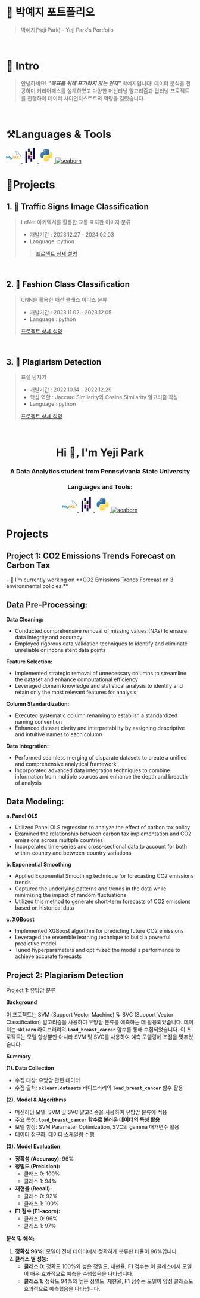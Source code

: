 # 📜 박예지 포트폴리오

> 박예지(Yeji Park) - Yeji Park's Portfolio

<br />


# 👋 Intro

> 안녕하세요! ***"목표를 위해 포기하지 않는 인재"*** 박예지입니다!
> 데이터 분석을 전공하며 커리어패스를 설계하였고
> 다양한 머신러닝 알고리즘과 딥러닝 프로젝트를 진행하여 데이터 사이언티스트로의 역량을 길렀습니다. 

<br />

# ⚒️Languages & Tools

<a href="https://www.mysql.com/" target="_blank" rel="noreferrer"> <img src="https://raw.githubusercontent.com/devicons/devicon/master/icons/mysql/mysql-original-wordmark.svg" alt="mysql" width="40" height="40"/> </a> <a href="https://pandas.pydata.org/" target="_blank" rel="noreferrer"> <img src="https://raw.githubusercontent.com/devicons/devicon/2ae2a900d2f041da66e950e4d48052658d850630/icons/pandas/pandas-original.svg" alt="pandas" width="40" height="40"/> </a> <a href="https://www.python.org" target="_blank" rel="noreferrer"> <img src="https://raw.githubusercontent.com/devicons/devicon/master/icons/python/python-original.svg" alt="python" width="40" height="40"/> </a> <a href="https://seaborn.pydata.org/" target="_blank" rel="noreferrer"> <img src="https://seaborn.pydata.org/_images/logo-mark-lightbg.svg" alt="seaborn" width="40" height="40"/> </a> </p>

# 📝Projects


## 1. 🚦 Traffic Signs Image Classification

> LeNet 아키텍쳐를 활용한 교통 표지판 이미지 분류 
>
> - 개발기간 : 2023.12.27 - 2024.02.03
> - Language: python 
>> 
>> [프로젝트 상세 설명](https://github.com/yejipark0514/Yeji-Park/blob/main/TrafficSigns_Classification_LeNet.ipynb)  
<br />

## 2. 👗 Fashion Class Classification 

> CNN을 활용한 패션 클래스 이미즈 분류 
>
> - 개발기간 : 2023.11.02 - 2023.12.05
> - Language : python
>
> [프로젝트 상세 설명](https://github.com/yejipark0514/Yeji-Park/blob/main/FashionClass_Classification_Park.ipynb)

<br />

## 3. 📝 Plagiarism Detection

> 표절 탐지기 
>
> - 개발기간 : 2022.10.14 - 2022.12.29
> - 핵심 역할 : Jaccard Similarity와 Cosine Similarity 알고리즘 작성 
> - Language : python
>
> [프로젝트 상세 설명](https://github.com/yejipark0514/Yeji-Park/blob/main/Plagiarism_Detection.ipynb)

<br />


<h1 align="center">Hi 👋, I'm Yeji Park</h1>
<h3 align="center">A Data Analytics student from Pennsylvania State University</h3>
<h3 align="center">Languages and Tools:</h3>
<p align="center"> <a href="https://www.mysql.com/" target="_blank" rel="noreferrer"> <img src="https://raw.githubusercontent.com/devicons/devicon/master/icons/mysql/mysql-original-wordmark.svg" alt="mysql" width="40" height="40"/> </a> <a href="https://pandas.pydata.org/" target="_blank" rel="noreferrer"> <img src="https://raw.githubusercontent.com/devicons/devicon/2ae2a900d2f041da66e950e4d48052658d850630/icons/pandas/pandas-original.svg" alt="pandas" width="40" height="40"/> </a> <a href="https://www.python.org" target="_blank" rel="noreferrer"> <img src="https://raw.githubusercontent.com/devicons/devicon/master/icons/python/python-original.svg" alt="python" width="40" height="40"/> </a> <a href="https://seaborn.pydata.org/" target="_blank" rel="noreferrer"> <img src="https://seaborn.pydata.org/_images/logo-mark-lightbg.svg" alt="seaborn" width="40" height="40"/> </a> </p>


<h1 align="left">Projects</h1>

<h2 align="left"> Project 1: CO2 Emissions Trends Forecast on Carbon Tax</h2>
- 🔭 I’m currently working on **CO2 Emissions Trends Forecast on 3 environmental policies.**


<h2>Data Pre-Processing:</h2>

<strong>Data Cleaning:</strong>
- Conducted comprehensive removal of missing values (NAs) to ensure data integrity and accuracy
- Employed rigorous data validation techniques to identify and eliminate unreliable or inconsistent data points

<strong>Feature Selection:</strong>
- Implemented strategic removal of unnecessary columns to streamline the dataset and enhance computational efficiency
- Leveraged domain knowledge and statistical analysis to identify and retain only the most relevant features for analysis

<strong>Column Standardization:</strong>
- Executed systematic column renaming to establish a standardized naming convention
- Enhanced dataset clarity and interpretability by assigning descriptive and intuitive names to each column

<strong>Data Integration:</strong>
- Performed seamless merging of disparate datasets to create a unified and comprehensive analytical framework
- Incorporated advanced data integration techniques to combine information from multiple sources and enhance the depth and breadth of analysis

<h2>Data Modeling:</h2>

<strong>a. Panel OLS</strong>
- Utilized Panel OLS regression to analyze the effect of carbon tax policy
- Examined the relationship between carbon tax implementation and CO2 emissions across multiple countries
- Incorporated time-series and cross-sectional data to account for both within-country and between-country variations

<strong>b. Exponential Smoothing</strong>
- Applied Exponential Smoothing technique for forecasting CO2 emissions trends
- Captured the underlying patterns and trends in the data while minimizing the impact of random fluctuations
- Utilized this method to generate short-term forecasts of CO2 emissions based on historical data

<strong>c. XGBoost</strong>
- Implemented XGBoost algorithm for predicting future CO2 emissions
- Leveraged the ensemble learning technique to build a powerful predictive model
- Tuned hyperparameters and optimized the model's performance to achieve accurate forecasts

<h2 align="left"> Project 2: Plagiarism Detection</h2>

Project 1: 유방암 분류 

**Background** 

이 프로젝트는 SVM (Support Vector Machine) 및 SVC (Support Vector Classification) 알고리즘을 사용하여 유방암 분류를 예측하는 데 활용되었습니다. 데이터는 **`sklearn`** 라이브러리의 **`load_breast_cancer`** 함수를 통해 수집되었습니다. 이 프로젝트는 모델 향상뿐만 아니라 SVM 및 SVC를 사용하여 예측 모델링에 초점을 맞추었습니다.

**Summary**

**(1). Data Collection**

- 수집 대상: 유방암 관련 데이터
- 수집 출처: **`sklearn.datasets`** 라이브러리의 **`load_breast_cancer`** 함수 활용

**(2). Model & Algorithms**

- 머신러닝 모델: SVM 및 SVC 알고리즘을 사용하여 유방암 분류에 적용
- 주요 특성: **`load_breast_cancer` 함수로 불러온 데이터의 특성 활용**
- 모델 향상: SVM Parameter Optimization, SVC의 gamma 매개변수 활용
- 데이터 정규화: 데이터 스케일링 수행

**(3). Model Evaluation**
- **정확성 (Accuracy):** 96%
- **정밀도 (Precision):**
    - 클래스 0: 100%
    - 클래스 1: 94%
- **재현율 (Recall):**
    - 클래스 0: 92%
    - 클래스 1: 100%
- **F1 점수 (F1-score):**
    - 클래스 0: 96%
    - 클래스 1: 97%

**분석 및 해석:**

1. **정확성 96%:** 모델이 전체 데이터에서 정확하게 분류한 비율이 96%입니다. 
2. **클래스 별 성능:**
    - **클래스 0:** 정확도 100%와 높은 정밀도, 재현율, F1 점수는 이 클래스에서 모델이 매우 효과적으로 예측을 수행했음을 나타냅니다.
    - **클래스 1:** 정확도 94%와 높은 정밀도, 재현율, F1 점수는 모델이 양성 클래스도 효과적으로 예측했음을 나타냅니다.
